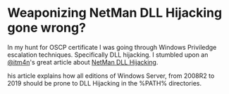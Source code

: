 <H1>Weaponizing NetMan DLL Hijacking gone wrong?</H1>  

<p>In my hunt for OSCP certificate I was going through Windows Priviledge escalation techniques. Specifically DLL hijacking. I stumbled upon an <a href="https://twitter.com/itm4n">@itm4n</a>'s great article about <a href="https://itm4n.github.io/windows-server-netman-dll-hijacking/">NetMan DLL Hijacking</a>.</p>

<p>his article explains how all editions of Windows Server, from 2008R2 to 2019 should be prone to DLL Hijacking in the %PATH% directories.
